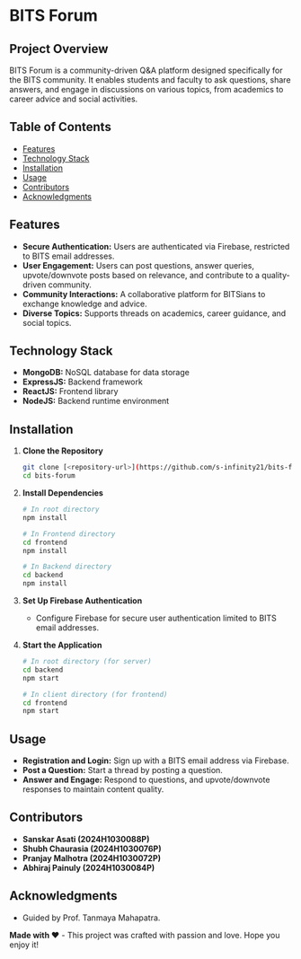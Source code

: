 # BITS Forum

## Project Overview
BITS Forum is a community-driven Q&A platform designed specifically for the BITS community. It enables students and faculty to ask questions, share answers, and engage in discussions on various topics, from academics to career advice and social activities.

## Table of Contents
- [Features](#features)
- [Technology Stack](#technology-stack)
- [Installation](#installation)
- [Usage](#usage)
- [Contributors](#contributors)
- [Acknowledgments](#acknowledgments)

## Features
- **Secure Authentication:** Users are authenticated via Firebase, restricted to BITS email addresses.
- **User Engagement:** Users can post questions, answer queries, upvote/downvote posts based on relevance, and contribute to a quality-driven community.
- **Community Interactions:** A collaborative platform for BITSians to exchange knowledge and advice.
- **Diverse Topics:** Supports threads on academics, career guidance, and social topics.

## Technology Stack
- **MongoDB:** NoSQL database for data storage
- **ExpressJS:** Backend framework
- **ReactJS:** Frontend library
- **NodeJS:** Backend runtime environment

## Installation
1. **Clone the Repository**
   ```bash
   git clone [<repository-url>](https://github.com/s-infinity21/bits-forum)
   cd bits-forum

2. **Install Dependencies**
   ```bash
   # In root directory
   npm install

   # In Frontend directory
   cd frontend
   npm install

   # In Backend directory
   cd backend
   npm install

3. **Set Up Firebase Authentication**
   - Configure Firebase for secure user authentication limited to BITS email addresses.

4. **Start the Application**
   ```bash
   # In root directory (for server)
   cd backend
   npm start

   # In client directory (for frontend)
   cd frontend
   npm start
   
## Usage
- **Registration and Login:** Sign up with a BITS email address via Firebase.
- **Post a Question:** Start a thread by posting a question.
- **Answer and Engage:** Respond to questions, and upvote/downvote responses to maintain content quality.

## Contributors
- **Sanskar Asati (2024H1030088P)**
- **Shubh Chaurasia (2024H1030076P)**
- **Pranjay Malhotra (2024H1030072P)**
- **Abhiraj Painuly (2024H1030084P)**

## Acknowledgments
- Guided by Prof. Tanmaya Mahapatra.

**Made with ❤️** - This project was crafted with passion and love. Hope you enjoy it!
